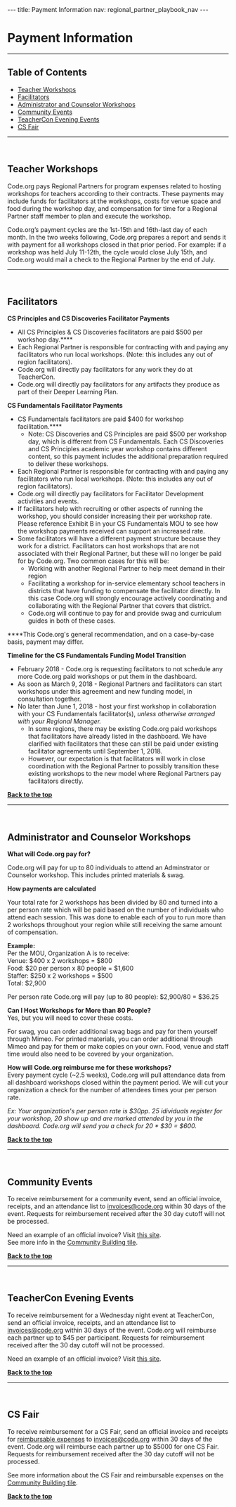 <meta name="robots" content="noindex">
---
title: Payment Information
nav: regional_partner_playbook_nav
---

# Payment Information
<a id="top"></a>
________________

## Table of Contents
- [Teacher Workshops](#workshops)<br/>
- [Facilitators](#facilitators)<br/>
- [Administrator and Counselor Workshops](#ac)<br/>
- [Community Events](#community)<br/>
- [TeacherCon Evening Events](#evening)<br/>
- [CS Fair](#csfair)

________________
<a id="workshops"></a>
<br/>
## Teacher Workshops
Code.org pays Regional Partners for program expenses related to hosting workshops for teachers according to their contracts. These payments may include funds for facilitators at the workshops, costs for venue space and food during the workshop day, and compensation for time for a Regional Partner staff member to plan and execute the workshop.

Code.org’s payment cycles are the 1st-15th and 16th-last day of each month. In the two weeks following, Code.org prepares a report and sends it with payment for all workshops closed in that prior period. For example: if a workshop was held July 11-12th, the cycle would close July 15th, and Code.org would mail a check to the Regional Partner by the end of July.

________________
<a id="facilitators"></a>
<br/>
## Facilitators

**CS Principles and CS Discoveries Facilitator Payments**

- All CS Principles & CS Discoveries facilitators are paid $500 per workshop day.****
- Each Regional Partner is responsible for contracting with and paying any facilitators who run local workshops. (Note: this includes any out of region facilitators).
- Code.org will directly pay facilitators for any work they do at TeacherCon.
- Code.org will directly pay facilitators for any artifacts they produce as part of their Deeper Learning Plan.

**CS Fundamentals Facilitator Payments**

- CS Fundamentals facilitators are paid $400 for workshop facilitation.****
  - Note: CS Discoveries and CS Principles are paid $500 per workshop day, which is different from CS Fundamentals. Each CS Discoveries and CS Principles academic year workshop contains different content, so this payment includes the additional preparation required to deliver these workshops.
- Each Regional Partner is responsible for contracting with and paying any facilitators who run local workshops. (Note: this includes any out of region facilitators).
- Code.org will directly pay facilitators for Facilitator Development activities and events.
- If facilitators help with recruiting or other aspects of running the workshop, you should consider increasing their per workshop rate. Please reference Exhibit B in your CS Fundamentals MOU to see how the workshop payments received can support an increased rate.   
- Some facilitators will have a different payment structure because they work for a district.
Facilitators can host workshops that are not associated with their Regional Partner, but these will no longer be paid for by Code.org. Two common cases for this will be:
  - Working with another Regional Partner to help meet demand in their region
  - Facilitating a workshop for in-service elementary school teachers in districts that have funding to compensate the facilitator directly. In this case Code.org will strongly encourage actively coordinating and collaborating with the Regional Partner that covers that district.
  - Code.org will continue to pay for and provide swag and curriculum guides in both of these cases.

****This Code.org's general recommendation, and on a case-by-case basis, payment may differ.

**Timeline for the CS Fundamentals Funding Model Transition**


- February 2018 - Code.org is requesting facilitators to not schedule any more Code.org paid workshops or put them in the dashboard.
- As soon as March 9, 2018 - Regional Partners and facilitators can start workshops under this agreement and new funding model, in consultation together.
- No later than June 1, 2018 - host your first workshop in collaboration with your CS Fundamentals facilitator(s), *unless otherwise arranged with your Regional Manager.*
	- In some regions, there may be existing Code.org paid workshops that facilitators have already listed in the dashboard. We have clarified with facilitators that these can still be paid under existing facilitator agreements until September 1, 2018.
  - However, our expectation is that facilitators will work in close coordination with the Regional Partner to possibly transition these existing workshops to the new model where Regional Partners pay facilitators directly.

[**Back to the top**](#top)


________________
<a id="ac"></a>
<br/>
## Administrator and Counselor Workshops
**What will Code.org pay for?**

Code.org will pay for up to 80 individuals to attend an Adminstrator or Counselor workshop. This includes printed materials & swag.

**How payments are calculated**

Your total rate for 2 workshops has been divided by 80 and turned into a per person rate which will be paid based on the number of individuals who attend each session. This was done to enable each of you to run more than 2 workshops throughout your region while still receiving the same amount of compensation.

**Example:**<br/>
Per the MOU, Organization A is to receive:<br/>
Venue:  $400 x 2 workshops = $800<br/>
Food: 	 $20 per person x 80 people = $1,600<br/>
Staffer: $250 x 2 workshops = $500<br/>
Total:    $2,900

Per person rate Code.org will pay (up to 80 people): $2,900/80 = $36.25

**Can I Host Workshops for More than 80 People?**<br/>
Yes, but you will need to cover these costs.

For swag, you can order additional swag bags and pay for them yourself through Mimeo.
For printed materials, you can order additional through Mimeo and pay for them or make copies on your own.
Food, venue and staff time would also need to be covered by your organization.

**How will Code.org reimburse me for these workshops?**<br/>
Every payment cycle (~2.5 weeks), Code.org will pull attendance data from all dashboard workshops closed within the payment period. We will cut your organization a check for the number of attendees times your per person rate.<br/>

*Ex: Your organization's per person rate is $30pp. 25 idividuals register for your workshop, 20 show up and are marked attended by you in the dashboard. Code.org will send you a check for 20 * $30 = $600.*<br/>

[**Back to the top**](#top)
________________
<a id="community"></a>
<br/>
## Community Events
To receive reimbursement for a community event, send an official invoice, receipts, and an attendance list to invoices@code.org within 30 days of the event. Requests for reimbursement received after the 30 day cutoff will not be processed.<br/>

Need an example of an official invoice? Visit [this site](http://www.wikihow.com/Sample/Services-Rendered-Invoice).  
See more info in the [Community Building tile](http://code.org/educate/regional-partner/playbook/community).

[**Back to the top**](#top)

________________
<a id="evening"></a>
<br/>
## TeacherCon Evening Events
To receive reimbursement for a Wednesday night event at TeacherCon, send an official invoice, receipts, and an attendance list to invoices@code.org within 30 days of the event. Code.org will reimburse each partner up to $45 per participant. Requests for reimbursement received after the 30 day cutoff will not be processed.<br/>

Need an example of an official invoice? Visit [this site](http://www.wikihow.com/Sample/Services-Rendered-Invoice).

[**Back to the top**](#top)

________________
<a id="csfair"></a>
<br/>
## CS Fair

To receive reimbursement for a CS Fair, send an official invoice and receipts for [reimbursable expenses](https://docs.google.com/document/d/1YXIUGohlNNZKiGjHcywuyBV9e_c3UDE6CcgAfShOWuI/edit) to invoices@code.org within 30 days of the event. Code.org will reimburse each partner up to $5000 for one CS Fair. Requests for reimbursement received after the 30 day cutoff will not be processed.<br/>

See more information about the CS Fair and reimbursable expenses on the [Community Building tile](http://code.org/educate/regional-partner/playbook/community).

[**Back to the top**](#top)
